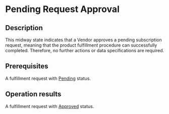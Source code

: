 # Pending Request Approval
## Description
This midway state indicates that a Vendor approves a pending subscription request, meaning that the product fulfillment procedure can successfully completed. Therefore, no further actions or data specifications are required.
## Prerequisites
A fulfillment request with [Pending](s-b-pending.html) status.
## Operation results
A fulfillment request with [Approved](s-e-approved.html) status.